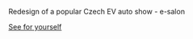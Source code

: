 Redesign of a popular Czech EV auto show - e-salon

[See for yourself](https://majncz.github.io/e-salon/)
